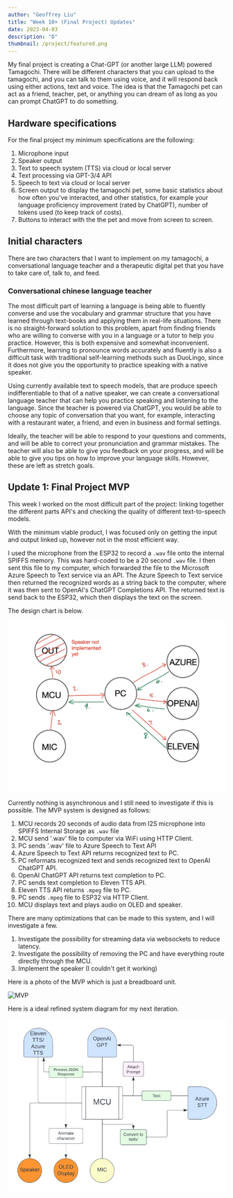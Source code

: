 ```yaml
---
author: "Geoffrey Liu"
title: "Week 10+ (Final Project) Updates"
date: 2023-04-03
description: "D"
thumbnail: /project/featured.png
---
```


My final project is creating a Chat-GPT (or another large LLM) powered Tamagochi. There will be different characters that you can upload to the tamagochi, and you can talk to them using voice, and it will respond back using either actions, text and voice. The idea is that the Tamagochi pet can act as a friend, teacher, pet, or anything you can dream of as long as you can prompt ChatGPT to do something.

## Hardware specifications
For the final project my minimum specifications are the following:

1. Microphone input
2. Speaker output
3. Text to speech system (TTS) via cloud or local server
4. Text processing via GPT-3/4 API
5. Speech to text via cloud or local server
6. Screen output to display the tamagochi pet, some basic statistics about how often you've interacted, and other statistics, for example your language proficiency improvement (rated by ChatGPT), number of tokens used (to keep track of costs).
7. Buttons to interact with the the pet and move from screen to screen.

## Initial characters

There are two characters that I want to implement on my tamagochi, a conversational language teacher and a therapeutic digital pet that you have to take care of, talk to, and feed.

### Conversational chinese language teacher

The most difficult part of learning a language is being able to fluently converse and use the vocabulary and grammar structure that you have learned through text-books and applying them in real-life situations. There is no straight-forward solution to this problem, apart from finding friends who are willing to converse with you in a language or a tutor to help you practice. However, this is both expensive and somewhat inconvenient. Furthermore, learning to pronounce words accurately and fluently is also a difficult task with traditional self-learning methods such as DuoLingo, since it does not give you the opportunity to practice speaking with a native speaker.

Using currently available text to speech models, that are produce speech  indifferentiable to that of a native speaker, we can create a conversational language teacher that can help you practice speaking and listening to the language. Since the teacher is powered via ChatGPT, you would be able to choose any topic of conversation that you want, for example, interacting with a restaurant water, a friend, and even in business and formal settings.

Ideally, the teacher will be able to respond to your questions and comments, and will be able to correct your pronunciation and grammar mistakes. The teacher will also be able to give you feedback on your progress, and will be able to give you tips on how to improve your language skills. However, these are left as stretch goals.


## Update 1: Final Project MVP

This week I worked on the most difficult part of the project: linking together the different parts API's and checking the quality of different text-to-speech models.

With the minimum viable product, I was focused only on getting the input and output linked up, however not in the most efficient way.

I used the microphone from the ESP32 to record a `.wav` file onto the internal SPIFFS memory. This was hard-coded to be a 20 second `.wav` file. I then sent this file to my computer, which forwarded the file to the Microsoft Azure Speech to Text service via an API. The Azure Speech to Text service then returned the recognized words as a string back to the computer, where it was then sent to OpenAI's ChatGPT Completions API. The returned text is send back to the ESP32, which then displays the text on the screen.

The design chart is below.

![Design Chart](/project/mvp_design.jpg)

Currently nothing is asynchronous and I still need to investigate if this is possible. The MVP system is designed as follows:

1. MCU records 20 seconds of audio data from I2S microphone into SPIFFS Internal Storage as `.wav` file
2. MCU send '.wav' file to computer via WiFi using HTTP Client.
3. PC sends '.wav' file to Azure Speech to Text API
4. Azure Speech to Text API returns recognized text to PC.
5. PC reformats recognized text and sends recognized text to OpenAI ChatGPT API.
6. OpenAI ChatGPT API returns text completion to PC.
7. PC sends text completion to Eleven TTS API.
8. Eleven TTS API returns `.mpeg` file to PC.
9. PC sends `.mpeg` file to ESP32 via HTTP Client.
10. MCU displays text and plays audio on OLED and speaker.

There are many optimizations that can be made to this system, and I will investigate a few.

1. Investigate the possibility for streaming data via websockets to reduce latency. 
2. Investigate the possibility of removing the PC and have everything route directly through the MCU.
3. Implement the speaker (I couldn't get it working)

Here is a photo of the MVP which is just a breadboard unit.

![MVP](/project/mvp_photo.png)

Here is a ideal refined system diagram for my next iteration.

![System Design V2](/project/system_design_v2.png)
